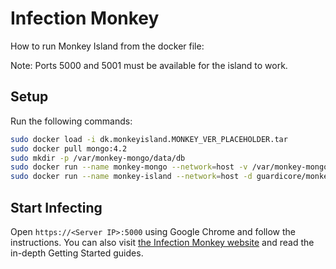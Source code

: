 # Infection Monkey

How to run Monkey Island from the docker file:

Note: Ports 5000 and 5001 must be available for the island to work.

## Setup

Run the following commands:

```sh
sudo docker load -i dk.monkeyisland.MONKEY_VER_PLACEHOLDER.tar
sudo docker pull mongo:4.2
sudo mkdir -p /var/monkey-mongo/data/db
sudo docker run --name monkey-mongo --network=host -v /var/monkey-mongo/data/db:/data/db -d mongo:4.2
sudo docker run --name monkey-island --network=host -d guardicore/monkey-island:MONKEY_VER_PLACEHOLDER
```

## Start Infecting

Open `https://<Server IP>:5000` using Google Chrome and follow the instructions. You can also visit [the Infection Monkey website](https://infectionmonkey.com) and read the in-depth Getting Started guides.
